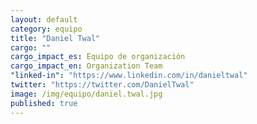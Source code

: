 ```yaml
---
layout: default
category: equipo
title: "Daniel Twal"
cargo: ""
cargo_impact_es: Equipo de organización
cargo_impact_en: Organization Team
"linked-in": "https://www.linkedin.com/in/danieltwal"
twitter: "https://twitter.com/DanielTwal"
image: /img/equipo/daniel.twal.jpg
published: true
---
```


